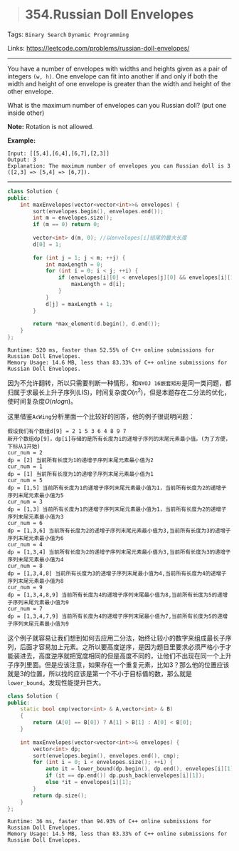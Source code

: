 > # 354.Russian Doll Envelopes

Tags: `Binary Search` `Dynamic Programming`

Links: <https://leetcode.com/problems/russian-doll-envelopes/>

---

You have a number of envelopes with widths and heights given as a pair of integers `(w, h)`. One envelope can fit into another if and only if both the width and height of one envelope is greater than the width and height of the other envelope.

What is the maximum number of envelopes can you Russian doll? (put one inside other)

**Note:**
Rotation is not allowed.

**Example:**

```
Input: [[5,4],[6,4],[6,7],[2,3]]
Output: 3 
Explanation: The maximum number of envelopes you can Russian doll is 3 ([2,3] => [5,4] => [6,7]).
```

----

```c++
class Solution {   
public:
    int maxEnvelopes(vector<vector<int>>& envelopes) {
        sort(envelopes.begin(), envelopes.end());
        int m = envelopes.size();
        if (m == 0) return 0;
        
        vector<int> d(m, 0); //以envelopes[i]结尾的最大长度
        d[0] = 1;
        
        for (int j = 1; j < m; ++j) {
            int maxLength = 0;
            for (int i = 0; i < j; ++i) {
                if (envelopes[i][0] < envelopes[j][0] && envelopes[i][1] < envelopes[j][1] && maxLength < d[i]) {
                    maxLength = d[i];
                }
            }
            d[j] = maxLength + 1;
        }
        
        return *max_element(d.begin(), d.end());
    }
};
```

```
Runtime: 520 ms, faster than 52.55% of C++ online submissions for Russian Doll Envelopes.
Memory Usage: 14.6 MB, less than 83.33% of C++ online submissions for Russian Doll Envelopes.
```

因为不允许翻转，所以只需要判断一种情形，和`NYOJ 16嵌套矩形`是同一类问题，都归属于求最长上升子序列(LIS)，时间复杂度$O(n^2)$，但是本题存在二分法的优化，使时间复杂度$O(nlogn)$。

这里借鉴`AcWing`分析里面一个比较好的回答，他的例子很说明问题：

```
假设我们有个数组d[9] = 2 1 5 3 6 4 8 9 7
新开个数组dp[9]，dp[i]存储的是所有长度为i的递增子序列的末尾元素最小值。(为了方便，下标从1开始)
cur_num = 2
dp = [2] 当前所有长度为1的递增子序列末尾元素最小值为2
cur_num = 1
dp = [1] 当前所有长度为1的递增子序列末尾元素最小值为1
cur_num = 5
dp = [1,5] 当前所有长度为1的递增子序列末尾元素最小值为1，当前所有长度为2的递增子序列末尾元素最小值为5
cur_num = 3
dp = [1,3] 当前所有长度为1的递增子序列末尾元素最小值为1，当前所有长度为2的递增子序列末尾元素最小值为3
cur_num = 6
dp = [1,3,6] 当前所有长度为2的递增子序列末尾元素最小值为3,当前所有长度为3的递增子序列末尾元素最小值为6
cur_num = 4
dp = [1,3,4] 当前所有长度为2的递增子序列末尾元素最小值为3,当前所有长度为3的递增子序列末尾元素最小值为4
cur_num = 8
dp = [1,3,4,8] 当前所有长度为3的递增子序列末尾最小值为4,当前所有长度为4的递增子序列末尾元素最小值为8
cur_num = 9
dp = [1,3,4,8,9] 当前所有长度为4的递增子序列末尾最小值为8,当前所有长度为5的递增子序列末尾元素最小值为9
cur_num = 7
dp = [1,3,4,7,9] 当前所有长度为4的递增子序列末尾最小值为7,当前所有长度为5的递增子序列末尾元素最小值为9
```

这个例子就容易让我们想到如何去应用二分法，始终让较小的数字来组成最长子序列，后面才容易加上元素。之所以要高度逆序，是因为题目里要求必须严格小于才能装进去，高度逆序就把宽度相同的但是高度不同的，让他们不出现在同一个上升子序列里面。但是应该注意，如果存在一个重复元素，比如3？那么他的位置应该就是3的位置，所以找的应该是第一个不小于目标值的数，那么就是`lower_bound`。发现性能提升巨大。

```c++
class Solution {
public:
    static bool cmp(vector<int> & A,vector<int> & B)
    {
        return (A[0] == B[0]) ? A[1] > B[1] : A[0] < B[0];
    }
    
    int maxEnvelopes(vector<vector<int>>& envelopes) {
        vector<int> dp;
        sort(envelopes.begin(), envelopes.end(), cmp);
        for (int i = 0; i < envelopes.size(); ++i) {
            auto it = lower_bound(dp.begin(), dp.end(), envelopes[i][1]);
            if (it == dp.end()) dp.push_back(envelopes[i][1]);
            else *it = envelopes[i][1];
        }
        return dp.size();
    }
};
```

```
Runtime: 36 ms, faster than 94.93% of C++ online submissions for Russian Doll Envelopes.
Memory Usage: 14.5 MB, less than 83.33% of C++ online submissions for Russian Doll Envelopes.
```

